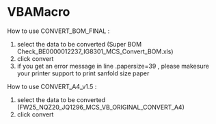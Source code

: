 # VBAMacro
How to use CONVERT_BOM_FINAL : 
1. select the data to be converted (Super BOM Check_BE0000012237_IG8301_MCS_Convert_BOM.xls)
2. click convert
3. if you get an error message in line .papersize=39 , please makesure your printer support to print sanfold size paper
   
How to use CONVERT_A4_v1.5 : 
1. select the data to be converted (FW25_NQZ20_JQ1296_MCS_VB_ORIGINAL_CONVERT_A4)
2. click convert

